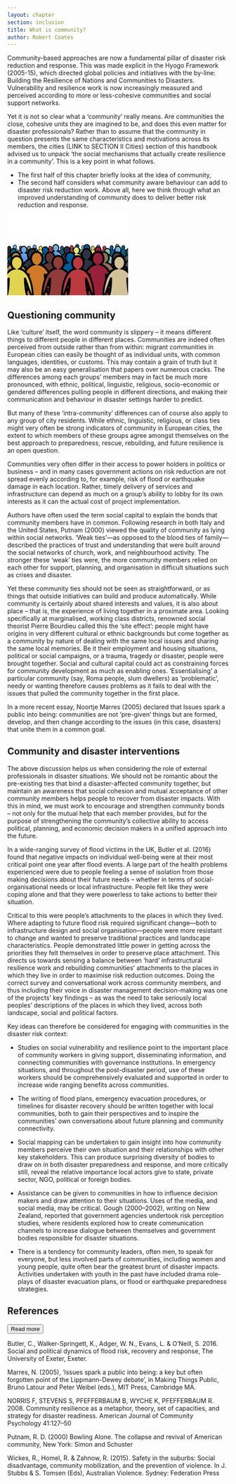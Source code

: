 ```yaml
---
layout: chapter
section: inclusion
title: What is community?
author: Robert Coates
---
```

Community-based approaches are now a fundamental pillar of disaster risk reduction and response. This was made explicit in the Hyogo Framework (2005-15), which directed global policies and initiatives with the by-line: Building the Resilience of Nations and Communities to Disasters. Vulnerability and resilience work is now increasingly measured and perceived according to more or less-cohesive communities and social support networks.

Yet it is not so clear what a ‘community’ really means. Are communities the close, cohesive units they are imagined to be, and does this even matter for disaster professionals? Rather than to assume that the community in question presents the same characteristics and motivations across its members, the cities (LINK to SECTION II Cities) section of this handbook advised us to unpack ‘the social mechanisms that actually create resilience in a community’. This is a key point in what follows. 

- The first half of this chapter briefly looks at the idea of community,
- The second half considers what community aware behaviour can add to disaster risk reduction work. Above all, here we think through what an improved understanding of community does to deliver better risk reduction and response.

![](/img/chapters/3.1.1.png)

## Questioning community

Like ‘culture’ itself, the word community is slippery – it means different things to different people in different places. Communities are indeed often perceived from outside rather than from within: migrant communities in European cities can easily be thought of as individual units, with common languages, identities, or customs. This may contain a grain of truth but it may also be an easy generalisation that papers over numerous cracks. The differences among each groups’ members may in fact be much more pronounced, with ethnic, political, linguistic, religious, socio-economic or gendered differences pulling people in different directions, and making their communication and behaviour in disaster settings harder to predict.

But many of these ‘intra-community’ differences can of course also apply to any group of city residents. While ethnic, linguistic, religious, or class ties might very often be strong indicators of community in European cities, the extent to which members of these groups agree amongst themselves on the best approach to preparedness, rescue, rebuilding, and future resilience is an open question. 

Communities very often differ in their access to power holders in politics or business – and in many cases government actions on risk reduction are not spread evenly according to, for example, risk of flood or earthquake damage in each location. Rather, timely delivery of services and infrastructure can depend as much on a group’s ability to lobby for its own interests as it can the actual cost of project implementation.

Authors have often used the term social capital to explain the bonds that community members have in common. Following research in both Italy and the United States, Putnam (2000) viewed the quality of community as lying within social networks. ‘Weak ties’—as opposed to the blood ties of family—described the practices of trust and understanding that were built around the social networks of church, work, and neighbourhood activity. The stronger these ‘weak’ ties were, the more community members relied on each other for support, planning, and organisation in difficult situations such as crises and disaster.

Yet these community ties should not be seen as straightforward, or as things that outside initiatives can build and produce automatically. While community is certainly about shared interests and values, it is also about place – that is, the experience of living together in a proximate area. Looking specifically at marginalised, working class districts, renowned social theorist Pierre Bourdieu called this the ‘site effect’: people might have origins in very different cultural or ethnic backgrounds but come together as a community by nature of dealing with the same local issues and sharing the same local memories. Be it their employment and housing situations, political or social campaigns, or a trauma, tragedy or disaster, people were brought together. Social and cultural capital could act as constraining forces for community development as much as enabling ones. ‘Essentialising’ a particular community (say, Roma people, slum dwellers) as ‘problematic’, needy or wanting therefore causes problems as it fails to deal with the issues that pulled the community together in the first place. 

In a more recent essay, Noortje Marres (2005) declared that Issues spark a public into being: communities are not ‘pre-given’ things but are formed, develop, and then change according to the issues (in this case, disasters) that unite them in a common goal. 

## Community and disaster interventions

The above discussion helps us when considering the role of external professionals in disaster situations. We should not be romantic about the pre-existing ties that bind a disaster-affected community together, but maintain an awareness that social cohesion and mutual acceptance of other community members helps people to recover from disaster impacts. With this in mind, we must work to encourage and strengthen community bonds – not only for the mutual help that each member provides, but for the purpose of strengthening the community’s collective ability to access political, planning, and economic decision makers in a unified approach into the future.

In a wide-ranging survey of flood victims in the UK, Butler et al. (2016) found that negative impacts on individual well-being were at their most critical point one year after flood events. A large part of the health problems experienced were due to people feeling a sense of isolation from those making decisions about their future needs – whether in terms of social-organisational needs or local infrastructure. People felt like they were coping alone and that they were powerless to take actions to better their situation.

Critical to this were people’s attachments to the places in which they lived. Where adapting to future flood risk required significant change—both to infrastructure design and social organisation—people were more resistant to change and wanted to preserve traditional practices and landscape characteristics. People demonstrated little power in getting across the priorities they felt themselves in order to preserve place attachment. This directs us towards sensing a balance between ‘hard’ infrastructural resilience work and rebuilding communities’ attachments to the places in which they live in order to maximise risk reduction outcomes. Doing the correct survey and conversational work across community members, and thus including their voice in disaster management decision-making was one of the projects’ key findings – as was the need to take seriously local peoples’ descriptions of the places in which they lived, across both landscape, social and political factors. 

Key ideas can therefore be considered for engaging with communities in the disaster risk context:

- Studies on social vulnerability and resilience point to the important place of community workers in giving support, disseminating information, and connecting communities with governance institutions. In emergency situations, and throughout the post-disaster period, use of these workers should be comprehensively evaluated and supported in order to increase wide ranging benefits across communities. 

- The writing of flood plans, emergency evacuation procedures, or timelines for disaster recovery should be written together with local communities, both to gain their perspectives and to inspire the communities’ own conversations about future planning and community connectivity.

- Social mapping can be undertaken to gain insight into how community members perceive their own situation and their relationships with other key stakeholders. This can produce surprising diversity of bodies to draw on in both disaster preparedness and response, and more critically still, reveal the relative importance local actors give to state, private sector, NGO, political or foreign bodies.

- Assistance can be given to communities in how to influence decision makers and draw attention to their situations. Uses of the media, and social media, may be critical. Gough (2000–2002), writing on New Zealand, reported that government agencies undertook risk perception studies, where residents explored how to create communication channels to increase dialogue between themselves and government bodies responsible for disaster situations.

- There is a tendency for community leaders, often men, to speak for everyone, but less involved parts of communities, including women and young people, quite often bear the greatest brunt of disaster impacts. Activities undertaken with youth in the past have included drama role-plays of disaster evacuation plans, or flood or earthquake preparedness strategies.

## References 
<p class="btn-wrap">
  <button class="btn btn-default btn-collapse" type="button" data-toggle="collapse" data-target="#collapse-1" aria-expanded="false" aria-controls="collapse-1">
  Read more
</button></p>

<p content-id="collapse-1" class="collapse-start"></p>
Butler, C., Walker-Springett, K., Adger, W. N., Evans, L. & O’Neill, S. 2016. Social and political dynamics of flood risk, recovery and response, The University of Exeter, Exeter.

Marres, N. (2005), ‘Issues spark a public into being: a key but often forgotten point of the Lippmann-Dewey debate’, in Making Things Public, Bruno Latour and Peter Weibel (eds.), MIT Press, Cambridge MA.

NORRIS F, STEVENS S, PFEFFERBAUM B, WYCHE K, PFEFFERBAUM R. 2008. Community resilience as a metaphor, theory, set of capacities, and strategy for disaster readiness. American Journal of Community Psychology 41:127–50

Putnam, R. D. (2000) Bowling Alone. The collapse and revival of American community, New York: Simon and Schuster

Wickes, R., Homel, R. & Zahnow, R. (2015). Safety in the suburbs: Social disadvantage, community mobilization, and the prevention of violence. In J. Stubbs & S. Tomsen (Eds), Australian Violence. Sydney: Federation Press
<p class="collapse-end"></p>